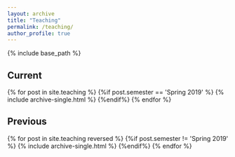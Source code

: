 ```yaml
---
layout: archive
title: "Teaching"
permalink: /teaching/
author_profile: true
---
```


{% include base_path %}


<h2 class="archive__subtitle" itemprop="headline"> Current </h2>
{% for post in site.teaching %}
	{%if post.semester == 'Spring 2019' %}
		{% include archive-single.html %}
	{%endif%}
{% endfor %}


<h2 class="archive__subtitle" itemprop="headline"> Previous </h2>
{% for post in site.teaching reversed %}
	{%if post.semester != 'Spring 2019' %}
		{% include archive-single.html %}
	{%endif%}
{% endfor %}
